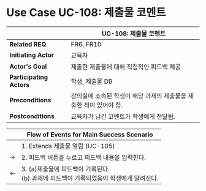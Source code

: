 # Use Case UC-108: 제출물 코멘트

|                          | UC-108: 제출물 코멘트                                        |
| ------------------------ | ------------------------------------------------------------ |
| __Related REQ__          | FR6, FR10                                                    |
| __Initiating Actor__     | 교육자                                                       |
| __Actor's Goal__         | 제출한 제출물에 대해 직접적인 피드백 제공                    |
| __Participating Actors__ | 학생, 제출물 DB                                              |
| __Preconditions__        | 강의실에 소속된 학생이 해당 과제의 제출물을 제출한 적이 있어야 함. |
| __Postconditions__       | 교육자가 남긴 코멘트가 학생에게 전달됨.                      |

|      | Flow of Events for Main Success Scenario                     |
| ---- | ------------------------------------------------------------ |
|      | 1. Extends 제출물 열람 (UC-105)                              |
| ->   | 2. 피드백 버튼을 누르고 피드백 내용을 입력한다.     |
| <-   | 3. (a)제출물에 피드백이 기록된다. <br />(b) 과제에 피드백이 기록되었음이 학생에게 알려진다. |

